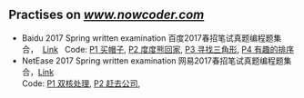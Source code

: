## Practises on ***www.nowcoder.com***
- Baidu 2017 Spring written examination 百度2017春招笔试真题编程题集合，  [Link](https://www.nowcoder.com/test/4998655/summary)   
  Code: [P1 买帽子](./BD2017_Spring_1.h), [P2 度度熊回家](./BD2017_Spring_2.h), [P3 寻找三角形](./BD2017_Spring_3.h), [P4 有趣的排序](./BD2017_Spring_4.h)
- NetEase 2017 Spring written examination 网易2017春招笔试真题编程题集合，[Link](https://www.nowcoder.com/test/4575457/summary)   
  Code: [P1 双核处理](./NetEase2017_Spring_1.h), [P2 赶去公司](./NetEase2017_Spring_2.h), 
